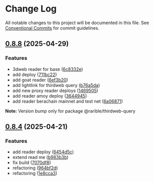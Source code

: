 # Change Log

All notable changes to this project will be documented in this file.
See [Conventional Commits](https://conventionalcommits.org) for commit guidelines.

## [0.8.8](https://github.com/rariblecom/protocol-contracts/compare/v0.8.7...v0.8.8) (2025-04-29)

### Features

- 3dweb reader for base ([6c8332e](https://github.com/rariblecom/protocol-contracts/commit/6c8332e435b3d0a04d44160b364a570920904d77))
- add deploy ([711bc22](https://github.com/rariblecom/protocol-contracts/commit/711bc223214211d23e5a48096230a0c46a329794))
- add goat reader ([6ef3b20](https://github.com/rariblecom/protocol-contracts/commit/6ef3b2004c4e317726908716297210ed9217320c))
- add lightlink for thirdweb query ([b76a5da](https://github.com/rariblecom/protocol-contracts/commit/b76a5da408ef8ee69816052be32bb693402bc0a3))
- add new proxy reader deploys ([1469505](https://github.com/rariblecom/protocol-contracts/commit/146950568ceaebddc7d45502ae40fa51ee4d18a6))
- add reader amoy deploy ([3644945](https://github.com/rariblecom/protocol-contracts/commit/36449453c1695c7cb49a96d3fb5d787b82a284cb))
- add reader berachain mainnet and test net ([6a06871](https://github.com/rariblecom/protocol-contracts/commit/6a06871bf57db4bdda96b1a845cc397b4fdfe96d))

**Note:** Version bump only for package @rarible/thirdweb-query

## [0.8.4](https://github.com/rariblecom/protocol-contracts/compare/v0.8.1...v0.8.4) (2025-04-21)

### Features

- add reader deploy ([6454d5c](https://github.com/rariblecom/protocol-contracts/commit/6454d5cf48f90feebdb2fe4292aaf3a3e9c8525a))
- extend read me ([b983b3b](https://github.com/rariblecom/protocol-contracts/commit/b983b3bf6015548bdafd9b9ea0938a2e01b9a687))
- fix build ([7070df8](https://github.com/rariblecom/protocol-contracts/commit/7070df8cea50dc7a959c6feedc1cc4d9a73f257a))
- refactoring ([964bf2d](https://github.com/rariblecom/protocol-contracts/commit/964bf2d72a80cf2088153628d69f47bfcbc47b61))
- refactoring ([1e8cca3](https://github.com/rariblecom/protocol-contracts/commit/1e8cca3dc225ff6562ce9f149080b66830e7d34f))
